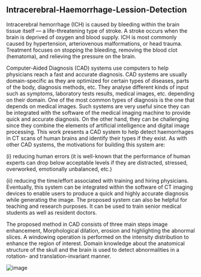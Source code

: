 ## Intracerebral-Haemorrhage-Lession-Detection
Intracerebral hemorrhage (ICH) is caused by bleeding within the brain tissue itself — a life-threatening type of stroke. A stroke occurs when the brain is deprived of oxygen and blood supply. ICH is most commonly caused by hypertension, arteriovenous malformations, or head trauma. Treatment focuses on stopping the bleeding, removing the blood clot (hematoma), and relieving the pressure on the brain.

Computer-Aided Diagnosis (CAD) systems use computers to help physicians reach a fast and accurate diagnosis. CAD systems are usually domain-specific as they are optimized for certain types of diseases, parts of the body, diagnosis methods, etc. They analyse different kinds of input such as symptoms, laboratory tests results, medical images, etc. depending on their domain. One of the most common types of diagnosis is the one that depends on medical images. Such systems are very useful since they can be integrated with the software of the medical imaging machine to provide quick and accurate diagnosis. On the other hand, they can be challenging since they combine the elements of artificial intelligence and digital image processing. This work presents a CAD system to help detect haemorrhages in CT scans of human brains and identify their types if they exist. As with other CAD systems, the motivations for building this system are:

(i) reducing human errors (it is well-known that the performance of human experts can drop below acceptable levels if they are distracted, stressed, overworked, emotionally unbalanced, etc.)

(ii) reducing the time/effort associated with training and hiring physicians.
Eventually, this system can be integrated within the software of CT imaging devices to enable users to produce a quick and highly accurate diagnosis while generating the image. The proposed system can also be helpful for teaching and research purposes. It can be used to train senior medical students as well as resident doctors.

The proposed method in CAD consists of three main steps image enhancement, Morphological dilation, erosion and highlighting the abnormal slices. A windowing operation is performed on the intensity distribution to enhance the region of interest. Domain knowledge about the anatomical structure of the skull and the brain is used to detect abnormalities in a rotation- and translation-invariant manner.

![image](https://user-images.githubusercontent.com/71967651/128643876-9c907bf2-1194-4307-9683-bde353fd1b62.png)
